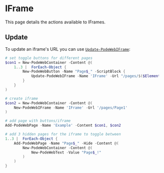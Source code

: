 # IFrame

This page details the actions available to IFrames.

## Update

To update an iframe's URL you can use [`Update-PodeWebIFrame`](../../../Functions/Actions/Update-PodeWebIFrame):

```powershell
# set toggle buttons for different pages
$con1 = New-PodeWebContainer -Content @(
    1..3 |  ForEach-Object {
        New-PodeWebButton -Name "Page$_" -ScriptBlock {
            Update-PodeWebIFrame -Name 'IFrame' -Url "/pages/$($ElementData.Name)"
        }
    }
)

# create iframe
$con2 = New-PodeWebContainer -Content @(
    New-PodeWebIFrame -Name 'IFrame' -Url '/pages/Page1'
)

# add page with buttons/iframe
Add-PodeWebPage -Name 'Example' -Content $con1, $con2

# add 3 hidden pages for the iframe to toggle between
1..3 |  ForEach-Object {
    Add-PodeWebPage -Name "Page$_" -Hide -Content @(
        New-PodeWebContainer -Content @(
            New-PodeWebText -Value "Page$_!"
        )
    )
}
```
